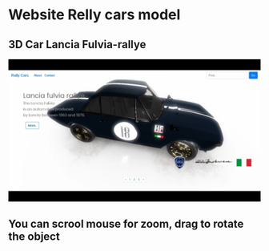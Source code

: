 # Website Relly cars model
## 3D Car Lancia Fulvia-rallye

<img src="3D Rally.PNG" alt="car lancia">

## You can scrool mouse for zoom, drag to rotate the object

